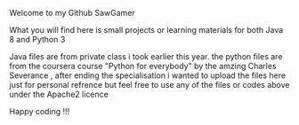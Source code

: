 Welcome to my Github 
SawGamer

What you will find here is small projects or learning materials for both Java 8 and Python 3

Java files are from private class i took earlier this year.
the python files are from the coursera course "Python for everybody" by the amzing Charles Severance , after ending the specialisation i wanted to upload  the files here just for personal refrence but feel free to use any of the files or codes above under the Apache2 licence 


Happy coding !!!
